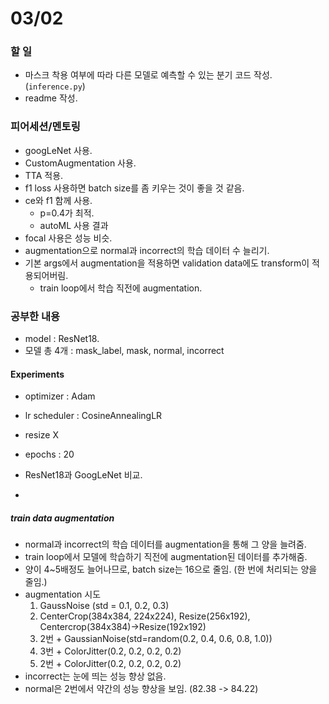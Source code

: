 # 03/02

### 할 일

* 마스크 착용 여부에 따라 다른 모델로 예측할 수 있는 분기 코드 작성. (`inference.py`)
* readme 작성.



### 피어세션/멘토링

* googLeNet 사용.
* CustomAugmentation 사용.
* TTA 적용.
* f1 loss 사용하면 batch size를 좀 키우는 것이 좋을 것 같음.
* ce와 f1 함께 사용. 
  * p=0.4가 최적.
  * autoML 사용 결과
* focal 사용은 성능 비슷.
* augmentation으로 normal과 incorrect의 학습 데이터 수 늘리기.
* 기본 args에서 augmentation을 적용하면 validation data에도 transform이 적용되어버림.
  * train loop에서 학습 직전에 augmentation.



### 공부한 내용

* model : ResNet18.
* 모델 총 4개 : mask_label, mask, normal, incorrect



#### Experiments

* optimizer : Adam

* lr scheduler : CosineAnnealingLR

* resize X

* epochs : 20

* ResNet18과 GoogLeNet 비교.

* 

  


##### train data augmentation

* normal과 incorrect의 학습 데이터를 augmentation을 통해 그 양을 늘려줌.
* train loop에서 모델에 학습하기 직전에 augmentation된 데이터를 추가해줌.
* 양이 4~5배정도 늘어나므로, batch size는 16으로 줄임.  (한 번에 처리되는 양을 줄임.)
* augmentation 시도
  1. GaussNoise (std = 0.1, 0.2, 0.3)
  2. CenterCrop(384x384, 224x224), Resize(256x192), Centercrop(384x384)->Resize(192x192)
  3. 2번 + GaussianNoise(std=random(0.2, 0.4, 0.6, 0.8, 1.0))
  4. 3번 + ColorJitter(0.2, 0.2, 0.2, 0.2)
  5. 2번 + ColorJitter(0.2, 0.2, 0.2, 0.2)
* incorrect는 눈에 띄는 성능 향상 없음.
* normal은 2번에서 약간의 성능 향상을 보임. (82.38 -> 84.22)


